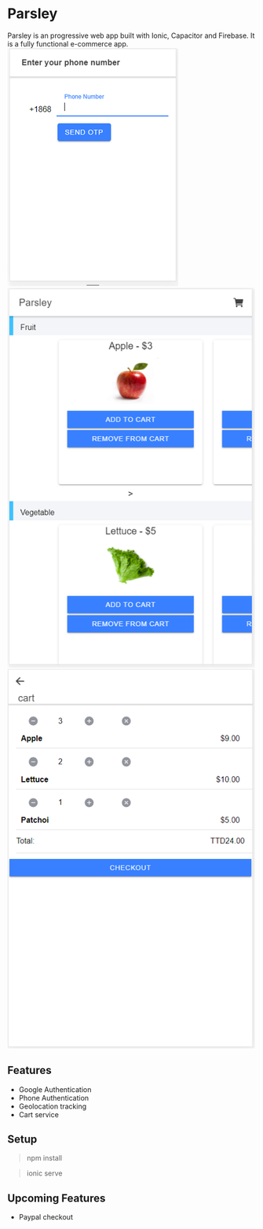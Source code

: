 # Parsley
Parsley is an progressive web app built with Ionic, Capacitor and Firebase. It is a fully functional e-commerce app.
![Optional Text](./Images/Login.png)<br>
![Optional Text](./Images/Home%20page.png)<br>
![Optional Text](./Images/Cart.png)<br>

## Features
* Google Authentication
* Phone Authentication
* Geolocation tracking
* Cart service

## Setup
> npm install <br>

> ionic serve

## Upcoming Features
* Paypal checkout
